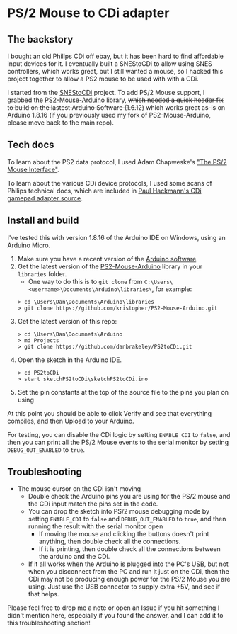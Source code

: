 # PS/2 Mouse to CDi adapter

## The backstory

I bought an old Philips CDi off ebay, but it has been hard to find affordable input devices for it. I eventually built a SNEStoCDi to allow using SNES controllers, which works great, but I still wanted a mouse, so I hacked this project together to allow a PS2 mouse to be used with with a CDi.

I started from the [SNEStoCDi](https://github.com/anarterb/SNEStoCDi) project. To add PS/2 Mouse support, I grabbed the [PS2-Mouse-Arduino](https://github.com/kristopher/PS2-Mouse-Arduino) library, ~~which needed a quick header fix to build on the lastest Arduino Software (1.6.12)~~ which works great as-is on Arduino 1.8.16 (if you previously used my fork of PS2-Mouse-Arduino, please move back to the main repo).

## Tech docs

To learn about the PS2 data protocol, I used Adam Chapweske's ["The PS/2 Mouse Interface"](http://www.computer-engineering.org/ps2mouse/).

To learn about the various CDi device protocols, I used some scans of Philips technical docs, which are included in [Paul Hackmann's CDi gamepad adapter source](https://web.archive.org/web/20121220052742/http://www.alpinecom.net/phackmann/cdiadapter/CDiGamepadAdapter.zip).

## Install and build

I've tested this with version 1.8.16 of the Arduino IDE on Windows, using an Arduino Micro.

1. Make sure you have a recent version of the [Arduino software](https://www.arduino.cc/en/software).
2. Get the latest version of the [PS2-Mouse-Arduino](https://github.com/kristopher/PS2-Mouse-Arduino) library in your `libraries` folder.
   - One way to do this is to `git clone` from `C:\Users\<username>\Documents\Arduino\libraries\`, for example:
   ```text
   > cd \Users\Dan\Documents\Arduino\libraries
   > git clone https://github.com/kristopher/PS2-Mouse-Arduino.git
   ```
3. Get the latest version of this repo:
   ```text
   > cd \Users\Dan\Documnets\Arduino
   > md Projects
   > git clone https://github.com/danbrakeley/PS2toCDi.git
   ```
4. Open the sketch in the Arduino IDE.
   ```text
   > cd PS2toCDi
   > start sketchPS2toCDi\sketchPS2toCDi.ino
   ```
5. Set the pin constants at the top of the source file to the pins you plan on using

At this point you should be able to click Verify and see that everything compiles, and then Upload to your Arduino.

For testing, you can disable the CDi logic by setting `ENABLE_CDI` to `false`, and then you can print all the PS/2 Mouse events to the serial monitor by setting `DEBUG_OUT_ENABLED` to `true`.

## Troubleshooting

- The mouse cursor on the CDi isn't moving
  - Double check the Arduino pins you are using for the PS/2 mouse and the CDi input match the pins set in the code.
  - You can drop the sketch into PS/2 mouse debugging mode by setting `ENABLE_CDI` to `false` and `DEBUG_OUT_ENABLED` to `true`, and then running the result with the serial monitor open
    - If moving the mouse and clicking the buttons doesn't print anything, then double check all the connections.
    - If it is printing, then double check all the connections between the arduino and the CDi.
  - If it all works when the Arduino is plugged into the PC's USB, but not when you disconnect from the PC and run it just on the CDi, then the CDi may not be producing enough power for the PS/2 Mouse you are using. Just use the USB connector to supply extra +5V, and see if that helps.

Please feel free to drop me a note or open an Issue if you hit something I didn't mention here, especially if you found the answer, and I can add it to this troubleshooting section!
